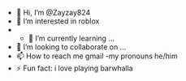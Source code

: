 - 👋 Hi, I’m @Zayzay824
- 👀 I’m interested in roblox
- - 🌱 I’m currently learning ...
- 💞️ I’m looking to collaborate on ...
- 📫 How to reach me gmail
-my pronouns he/him
- ⚡ Fun fact: i love playing barwhalla

<!---
Zayzay824/Zayzay824 is a ✨ special ✨ repository because its `README.md` (this file) appears on your GitHub profile.
You can click the Preview link to take a look at your changes.
--->
